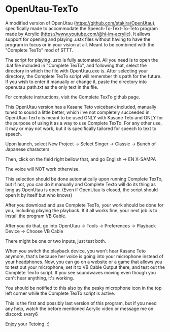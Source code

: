 # OpenUtau-TexTo
A modified version of OpenUtau (https://github.com/stakira/OpenUtau), specifically made to accommodate the Speech-To-Text-To-Teto program made by Acrylic (https://www.youtube.com/@hi-im-acrylic). It allows support for opening and playing .ustx files without having to have the program in focus or in your vision at all. Meant to be combined with the "Complete TexTo" mod of STTT.

The script for playing .ustx is fully automated. All you need is to open the .bat file included in "Complete TexTo", and following that, select the directory in which the file with OpenUtau.exe is. After selecting your directory, the Complete TexTo script will remember this path for the future. If you wish to enter it manually or change it, paste the directory into openutau_path.txt as the only text in the file.

For complete instructions, visit the Complete TexTo github page. 

This OpenUtau version has a Kasane Teto voicebank included, manually tuned to sound a little better, which i've not completely succeeded in. OpenUtau-TexTo is meant to be used ONLY with Kasane Teto and ONLY for the purpose of using it as a way to use Complete TexTo. For any other use, it may or may not work, but it is specifically tailored for speech to text to speech.

Upon launch, select New Project -> Select Singer -> Classic -> Bunch of Japanese characters

Then, click on the field right bellow that, and go English -> EN X-SAMPA 

The voice will NOT work otherwise.

This selection should be done automatically upon running Complete TexTo, but if not, you can do it manually and Complete Texto will do its thing as long as OpenUtau is open. (Even if OpenUtau is closed, the script should open it by itself but who knows)

After you download and use Complete TexTo, your work should be done for you, including playing the playback. If it all works fine, your next job is to install the program VB Cable.

After you do that, go into OpenUtau -> Tools -> Preferences -> Playback Device -> Choose VB Cable

There might be one or two inputs, just test both.

When you switch the playback device, you won't hear Kasane Teto anymore, that's because her voice is going into your microphone instead of your headphones. Now, you can go on a website or a game that allows you to test out your microphone, set it to VB Cable Output there, and test out the Complete TexTo script. If you see soundwaves moving even though you can't hear anything, it's working.

You should be notified to this also by the pesky microphone icon in the top left corner while the Complete TexTo script is active.

This is the first and possibly last version of this program, but if you need any help, watch the before mentioned Acrylic video or message me on discord: svary6

Enjoy your Tetoing. :)
